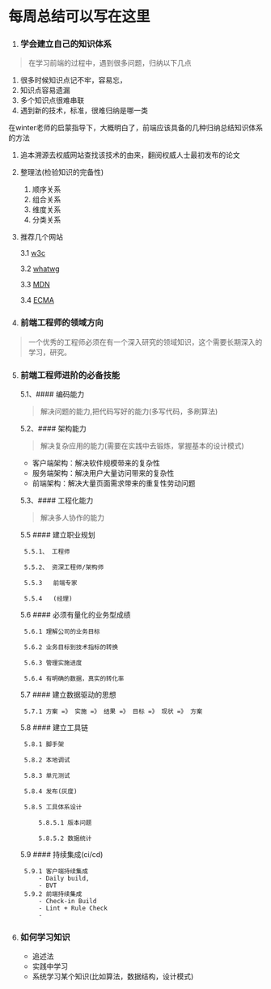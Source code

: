 # 每周总结可以写在这里

1. ### **学会建立自己的知识体系**

> 在学习前端的过程中，遇到很多问题，归纳以下几点

1. 很多时候知识点记不牢，容易忘，
2. 知识点容易遗漏
3. 多个知识点很难串联
4. 遇到新的技术，标准，很难归纳是哪一类

在winter老师的启蒙指导下，大概明白了，前端应该具备的几种归纳总结知识体系的方法

1. 追本溯源去权威网站查找该技术的由来，翻阅权威人士最初发布的论文
2. 整理法(检验知识的完备性)
    1. 顺序关系
    2. 组合关系
    3. 维度关系
    4. 分类关系
3. 推荐几个网站

   3.1 [w3c](https://www.w3.org/)

   3.2 [whatwg](https://whatwg.org/)

   3.3 [MDN](https://developer.mozilla.org/)

   3.4 [ECMA](ecma-international.org)

   
4. ### 前端工程师的领域方向
  > 一个优秀的工程师必须在有一个深入研究的领域知识，这个需要长期深入的学习，研究。

5. ### **前端工程师进阶的必备技能**
   
    5.1、#### 编码能力

    > 解决问题的能力,把代码写好的能力(多写代码，多刷算法)
    
    5.2、#### 架构能力

    > 解决复杂应用的能力(需要在实践中去锻炼，掌握基本的设计模式)

     - 客户端架构：解决软件规模带来的复杂性
     - 服务端架构：解决用户大量访问带来的复杂性
     - 前端架构：解决大量页面需求带来的重复性劳动问题

    5.3、#### 工程化能力

    > 解决多人协作的能力

    5.5 #### 建立职业规划

        5.5.1、 工程师

        5.5.2、 资深工程师/架构师

        5.5.3   前端专家

        5.5.4   (经理)
    5.6 #### 必须有量化的业务型成绩

        5.6.1 理解公司的业务目标

        5.6.2 业务目标到技术指标的转换

        5.6.3 管理实施进度

        5.6.4 有明确的数据，真实的转化率
    5.7 #### 建立数据驱动的思想

        5.7.1 方案 =》 实施 =》 结果 =》 目标 =》 现状 =》 方案
    5.8 #### 建立工具链

        5.8.1 脚手架

        5.8.2 本地调试

        5.8.3 单元测试

        5.8.4 发布(灰度)

        5.8.5 工具体系设计

            5.8.5.1 版本问题

            5.8.5.2 数据统计
    
    5.9 #### 持续集成(ci/cd)

        5.9.1 客户端持续集成
            - Daily build, 
            - BVT
        5.9.2 前端持续集成
            - Check-in Build
            - Lint + Rule Check
            - 



6. ### 如何学习知识
   
   - 追述法
   - 实践中学习
   - 系统学习某个知识(比如算法，数据结构，设计模式)